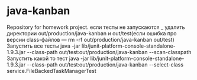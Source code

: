 # java-kanban
Repository for homework project.
если тесты не запускаются _ удалить директории out/production/java-kanban и out/test(если ошибка  про версии class-файлов — rm -rf out/production/java-kanban out/test)
Запустить все тесты java -jar lib/junit-platform-console-standalone-1.9.3.jar --class-path out/test:out/production/java-kanban --scan-classpath
Запустить какой то тест java -jar lib/junit-platform-console-standalone-1.9.3.jar --class-path out/test:out/production/java-kanban --select-class service.FileBackedTaskManagerTest